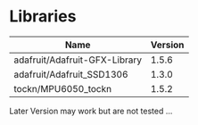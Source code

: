 # Libraries

| Name                          | Version |
| ----------------------------- | ------- |
| adafruit/Adafruit-GFX-Library | 1.5.6   |
| adafruit/Adafruit_SSD1306     | 1.3.0   |
| tockn/MPU6050_tockn           | 1.5.2   |

Later Version may work but are not tested ...

